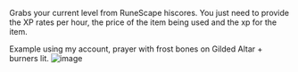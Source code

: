Grabs your current level from RuneScape hiscores.
You just need to provide the XP rates per hour, the price of the item being used and the xp for the item.


Example using my account, prayer with frost bones on Gilded Altar + burners lit.
![image](https://github.com/Nigel1992/RuneScape-LVL-99-Duration-Cost-Calculator/assets/5491930/a0336153-98c8-4632-bdbe-efcfc5565978)
